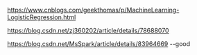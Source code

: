 https://www.cnblogs.com/geekthomas/p/MachineLearning-LogisticRegression.html

https://blog.csdn.net/zj360202/article/details/78688070


https://blog.csdn.net/MsSpark/article/details/83964669 --good
